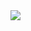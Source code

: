 <a href="https://portal.azure.com/#create/Microsoft.Template/uri/https%3A%2F%2Fraw.githubusercontent.com%2Fwangjj1989%2my-azure-templates%2Fmaster%2Fmy-c1.json" target="_blank">
    <img src="http://azuredeploy.net/deploybutton.png"/>
</a>
